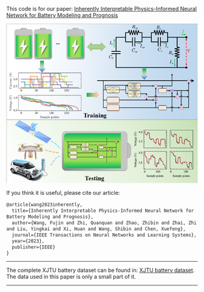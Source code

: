 This code is for our paper: [Inherently Interpretable Physics-Informed Neural Network for Battery Modeling and Prognosis](https://ieeexplore.ieee.org/document/10310297)

![flow chart](./overall_structure.png)


If you think it is useful, please cite our article:
```
@article{wang2023inherently,
  title={Inherently Interpretable Physics-Informed Neural Network for Battery Modeling and Prognosis},
  author={Wang, Fujin and Zhi, Quanquan and Zhao, Zhibin and Zhai, Zhi and Liu, Yingkai and Xi, Huan and Wang, Shibin and Chen, Xuefeng},
  journal={IEEE Transactions on Neural Networks and Learning Systems},
  year={2023},
  publisher={IEEE}
}
```

---

The complete XJTU battery dataset can be found in: [XJTU battery dataset](https://wang-fujin.github.io/).
The data used in this paper is only a small part of it.

---
